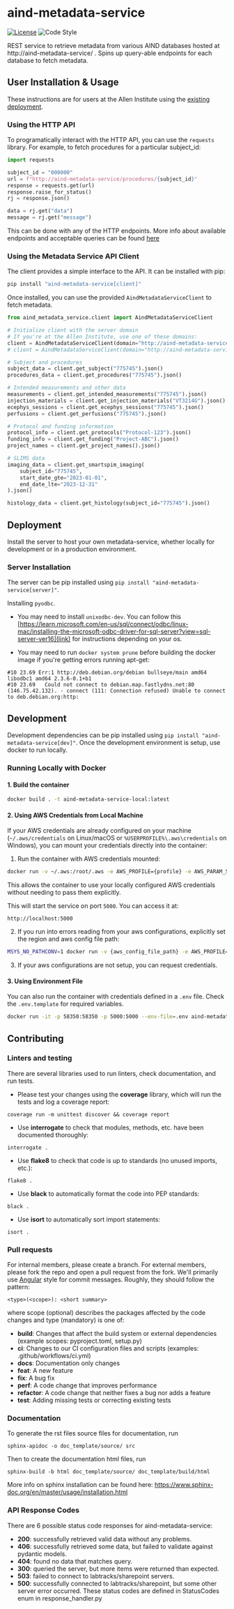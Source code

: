 # aind-metadata-service

[![License](https://img.shields.io/badge/license-MIT-brightgreen)](LICENSE)
![Code Style](https://img.shields.io/badge/code%20style-black-black)

REST service to retrieve metadata from various AIND databases hosted at http://aind-metadata-service/ . 
Spins up query-able endpoints for each database to fetch metadata. 

## User Installation & Usage
These instructions are for users at the Allen Institute using the [existing deployment](http://aind-metadata-service/). 

### Using the HTTP API 
To programatically interact with the HTTP API, you can use the `requests` library. For example, to fetch procedures for a particular subject_id: 

```python
import requests

subject_id = "000000"
url = f"http://aind-metadata-service/procedures/{subject_id}"
response = requests.get(url)
response.raise_for_status()
rj = response.json()

data = rj.get("data")
message = rj.get("message")
```
This can be done with any of the HTTP endpoints. More info about available endpoints and acceptable queries can be found [here](http:/aind-metadata-service/docs)


### Using the Metadata Service API Client

The client provides a simple interface to the API. It can be installed with pip:

```bash
pip install "aind-metadata-service[client]"
```

Once installed, you can use the provided `AindMetadataServiceClient` to fetch metadata.

```python
from aind_metadata_service.client import AindMetadataServiceClient

# Initialize client with the server domain
# If you're at the Allen Institute, use one of these domains:
client = AindMetadataServiceClient(domain="http://aind-metadata-service")  # production
# client = AindMetadataServiceClient(domain="http://aind-metadata-service-dev")  # development

# Subject and procedures
subject_data = client.get_subject("775745").json()
procedures_data = client.get_procedures("775745").json()

# Intended measurements and other data
measurements = client.get_intended_measurements("775745").json()
injection_materials = client.get_injection_materials("VT3214G").json()
ecephys_sessions = client.get_ecephys_sessions("775745").json()
perfusions = client.get_perfusions("775745").json()

# Protocol and funding information 
protocol_info = client.get_protocols("Protocol-123").json()
funding_info = client.get_funding("Project-ABC").json()
project_names = client.get_project_names().json()

# SLIMS data
imaging_data = client.get_smartspim_imaging(
    subject_id="775745",
    start_date_gte="2023-01-01",
    end_date_lte="2023-12-31"
).json()

histology_data = client.get_histology(subject_id="775745").json()
```

## Deployment 
Install the server to host your own metadata-service, whether locally for development or in a production environment. 
### Server Installation
The server can be pip installed using `pip install "aind-metadata-service[server]"`.

Installing `pyodbc`.
- You may need to install `unixodbc-dev`. You can follow this [https://learn.microsoft.com/en-us/sql/connect/odbc/linux-mac/installing-the-microsoft-odbc-driver-for-sql-server?view=sql-server-ver16](link) for instructions depending on your os.

- You may need to run `docker system prune` before building the docker image if you're getting errors running apt-get:
```
#10 23.69 Err:1 http://deb.debian.org/debian bullseye/main amd64 libodbc1 amd64 2.3.6-0.1+b1
#10 23.69   Could not connect to debian.map.fastlydns.net:80 (146.75.42.132). - connect (111: Connection refused) Unable to connect to deb.debian.org:http:

```

## Development

Development dependencies can be pip installed using `pip install "aind-metadata-service[dev]"`.
Once the development environment is setup, use docker to run locally. 


### Running Locally with Docker

#### 1. Build the container
```bash
docker build . -t aind-metadata-service-local:latest
```

#### 2. Using AWS Credentials from Local Machine
If your AWS credentials are already configured on your machine (`~/.aws/credentials` on Linux/macOS or `%USERPROFILE%\.aws\credentials` on Windows), you can mount your credentials directly into the container:
1. Run the container with AWS credentials mounted:
```bash
docker run -v ~/.aws:/root/.aws -e AWS_PROFILE={profile} -e AWS_PARAM_STORE_NAME={param name} -p 58350:58350 -p 5000:5000 aind-metadata-service-local:latest
```
This allows the container to use your locally configured AWS credentials without needing to pass them explicitly.

This will start the service on port `5000`. You can access it at:
```
http://localhost:5000
```

2. If you run into errors reading from your aws configurations, explicitly set the region and aws config file path:
```bash
MSYS_NO_PATHCONV=1 docker run -v {aws_config_file_path} -e AWS_PROFILE={profile} -e AWS_PARAM_STORE_NAME={param name} -e AWS_DEFAULT_REGION={region} -p 58350:58350 -p 5000:5000 aind-metadata-service-local:latest
```

3. If your aws configurations are not setup, you can request credentials. 

#### 3. Using Environment File
You can also run the container with credentials defined in a `.env` file. Check the `.env.template` for required variables.

```bash
docker run -it -p 58350:58350 -p 5000:5000 --env-file=.env aind-metadata-service-local
```

## Contributing
### Linters and testing

There are several libraries used to run linters, check documentation, and run tests.

- Please test your changes using the **coverage** library, which will run the tests and log a coverage report:

```
coverage run -m unittest discover && coverage report
```

- Use **interrogate** to check that modules, methods, etc. have been documented thoroughly:

```
interrogate .
```

- Use **flake8** to check that code is up to standards (no unused imports, etc.):
```
flake8 .
```

- Use **black** to automatically format the code into PEP standards:
```
black .
```

- Use **isort** to automatically sort import statements:
```
isort .
```

### Pull requests

For internal members, please create a branch. For external members, please fork the repo and open a pull request from the fork. We'll primarily use [Angular](https://github.com/angular/angular/blob/main/CONTRIBUTING.md#commit) style for commit messages. Roughly, they should follow the pattern:
```
<type>(<scope>): <short summary>
```

where scope (optional) describes the packages affected by the code changes and type (mandatory) is one of:

- **build**: Changes that affect the build system or external dependencies (example scopes: pyproject.toml, setup.py)
- **ci**: Changes to our CI configuration files and scripts (examples: .github/workflows/ci.yml)
- **docs**: Documentation only changes
- **feat**: A new feature
- **fix**: A bug fix
- **perf**: A code change that improves performance
- **refactor**: A code change that neither fixes a bug nor adds a feature
- **test**: Adding missing tests or correcting existing tests

### Documentation
To generate the rst files source files for documentation, run
```
sphinx-apidoc -o doc_template/source/ src 
```
Then to create the documentation html files, run
```
sphinx-build -b html doc_template/source/ doc_template/build/html
```
More info on sphinx installation can be found here: https://www.sphinx-doc.org/en/master/usage/installation.html

### API Response Codes
There are 6 possible status code responses for aind-metadata-service:
- **200**: successfully retrieved valid data without any problems. 
- **406**: successfully retrieved some data, but failed to validate against pydantic models.
- **404**: found no data that matches query.
- **300**: queried the server, but more items were returned than expected.
- **503**: failed to connect to labtracks/sharepoint servers.
- **500**: successfully connected to labtracks/sharepoint, but some other server error occurred.
These status codes are defined in StatusCodes enum in response_handler.py

